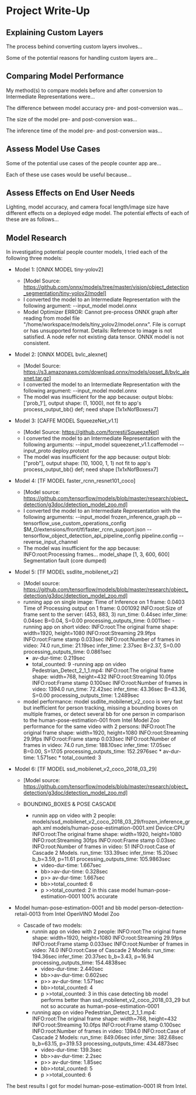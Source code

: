 # Project Write-Up

## Explaining Custom Layers

The process behind converting custom layers involves...

Some of the potential reasons for handling custom layers are...

## Comparing Model Performance

My method(s) to compare models before and after conversion to Intermediate Representations
were...

The difference between model accuracy pre- and post-conversion was...

The size of the model pre- and post-conversion was...

The inference time of the model pre- and post-conversion was...

## Assess Model Use Cases

Some of the potential use cases of the people counter app are...

Each of these use cases would be useful because...

## Assess Effects on End User Needs

Lighting, model accuracy, and camera focal length/image size have different effects on a
deployed edge model. The potential effects of each of these are as follows...

## Model Research

In investigating potential people counter models, I tried each of the following three models:

- Model 1: [ONNX MODEL tiny-yolov2]
  - [Model Source: https://github.com/onnx/models/tree/master/vision/object_detection_segmentation/tiny-yolov2/model]
  - I converted the model to an Intermediate Representation with the following argument: --input_model model.onnx
  - Model Optimizer ERROR: Cannot pre-process ONNX graph after reading from model file "/home/workspace/models/tiny_yolov2/model.onnx". File is corrupt or has unsupported format. 
Details: Reference to image is not satisfied. A node refer not existing data tensor. ONNX model is not consistent.
  
- Model 2: [ONNX MODEL bvlc_alexnet]
  - [Model Source: https://s3.amazonaws.com/download.onnx/models/opset_8/bvlc_alexnet.tar.gz]
  - I converted the model to an Intermediate Representation with the following argument: --input_model model.onnx
  - The model was insufficient for the app because: output blobs: ['prob_1'], output shape: (1, 1000), not fit to app's process_output_bb() def; need shape [1x1xNofBoxesx7]

- Model 3: [CAFFE MODEL SqueezeNet_v1.1]
  - [Model Source: https://github.com/forresti/SqueezeNet]
  - I converted the model to an Intermediate Representation with the following arguments: --input_model squeezenet_v1.1.caffemodel --input_proto deploy.prototxt
  - The model was insufficient for the app because: output blob: ["prob"], output shape: (10, 1000, 1, 1) not fit to app's process_output_bb() def; need shape [1x1xNofBoxesx7]

- Model 4: [TF MODEL faster_rcnn_resnet101_coco]
  - [Model source: https://github.com/tensorflow/models/blob/master/research/object_detection/g3doc/detection_model_zoo.md]
  - I converted the model to an Intermediate Representation with the following arguments: --input_model frozen_inference_graph.pb --tensorflow_use_custom_operations_config $M_O/extensions/front/tf/faster_rcnn_support.json  --tensorflow_object_detection_api_pipeline_config pipeline.config --reverse_input_channel
  - The model was insufficient for the app because: INFO:root:Processing frames...   model_shape [1, 3, 600, 600]   Segmentation fault (core dumped)

- Model 5: [TF MODEL ssdlite_mobilenet_v2]
  - [Model source: https://github.com/tensorflow/models/blob/master/research/object_detection/g3doc/detection_model_zoo.md]
  - running app on single image:
    Time of Inference on 1 frame: 0.0403
    Time of Processing output on 1 frame: 0.001092
    INFO:root:Size of frame sent to the server: (453, 883, 3)
    run_time: 0.44sec
    infer_time: 0.04sec B=0.04, S=0.00
    processing_outputs_time: 0.0011sec
  -running app on short video:
    INFO:root:The original frame shape: width=1920, height=1080
    INFO:root:Streaming 29.9fps
    INFO:root:Frame stamp 0.033sec
    INFO:root:Number of frames in video: 74.0
    run_time: 21.19sec
    infer_time: 2.37sec B=2.37, S=0.00
    processing_outputs_time: 0.0861sec
    * av-dur-time: 0.219sec
    * total_counted: 9
  -running app on video Pedestrian_Detect_2_1_1.mp4:
    INFO:root:The original frame shape: width=768, height=432
    INFO:root:Streaming 10.0fps
    INFO:root:Frame stamp 0.100sec
    INFO:root:Number of frames in video: 1394.0
    run_time: 72.42sec
    infer_time: 43.36sec B=43.36, S=0.00
    processing_outputs_time: 1.2489sec
  - model performance: model ssdlite_mobilenet_v2_coco is very fast but inefficient for person tracking, missing a bounding boxes on multiple frames, or detect several bb for one person in comparison to the human-pose-estimation-001 from Intel Model Zoo performance for the same video with 2 persons:
                INFO:root:The original frame shape: width=1920, height=1080
                INFO:root:Streaming 29.9fps
                INFO:root:Frame stamp 0.033sec
                INFO:root:Number of frames in video: 74.0
                run_time: 188.10sec
                infer_time: 17.05sec B=0.00, S=17.05
                processing_outputs_time: 152.2976sec
                * av-dur-time: 1.571sec
                * total_counted: 3
    
- Model 6: [TF MODEL ssd_mobilenet_v2_coco_2018_03_29]
  - [Model source: https://github.com/tensorflow/models/blob/master/research/object_detection/g3doc/detection_model_zoo.md]

  - BOUNDING_BOXES & POSE CASCADE
    - runnin app on video with 2 people:
        models/ssd_mobilenet_v2_coco_2018_03_29/frozen_inference_graph.xml
        models/human-pose-estimation-0001.xml
        Device:CPU
        INFO:root:The original frame shape: width=1920, height=1080
        INFO:root:Streaming 30fps
        INFO:root:Frame stamp 0.03sec
        INFO:root:Number of frames in video: 51
        INFO:root:Case of Cascade 2 Models.
        run_time: 133.39sec
        infer_time: 15.20sec b_b=3.59, p=11.61
        processing_outputs_time: 105.9863sec
        * video-dur-time: 1.667sec
        * bb>>av-dur-time: 0.328sec
        * p>> av-dur-time: 1.667sec
        * bb>>total_counted: 6
        * p >>total_counted: 2
    in this case model human-pose-estimation-0001 100% accurate

- Model human-pose-estimation-0001 and bb model person-detection-retail-0013 from Intel OpenVINO Model Zoo
  - Cascade of two models:
    - runnin app on video with 2 people:
        INFO:root:The original frame shape: width=1920, height=1080
        INFO:root:Streaming 29.9fps
        INFO:root:Frame stamp 0.033sec
        INFO:root:Number of frames in video: 74.0
        INFO:root:Case of Cascade 2 Models:
        run_time: 194.36sec
        infer_time: 20.37sec b_b=3.43, p=16.94
        processing_outputs_time: 154.4838sec
        * video-dur-time: 2.440sec
        * bb>>av-dur-time: 0.602sec
        * p>> av-dur-time: 1.571sec
        * bb>>total_counted: 4
        * p >>total_counted: 3
   in this case detecting bb model performs better than ssd_mobilenet_v2_coco_2018_03_29 but not so accurate as human-pose-estimation-0001 
    - running app on video Pedestrian_Detect_2_1_1.mp4:
        INFO:root:The original frame shape: width=768, height=432
        INFO:root:Streaming 10.0fps
        INFO:root:Frame stamp 0.100sec
        INFO:root:Number of frames in video: 1394.0
        INFO:root:Case of Cascade 2 Models:
        run_time: 849.06sec
        infer_time: 382.68sec b_b=63.15, p=319.53
        processing_outputs_time: 434.4873sec
        * video-dur-time: 139.3sec
        * bb>>av-dur-time: 2.2sec
        * p>> av-dur-time: 1.85sec
        * bb>>total_counted: 5
        * p >>total_counted: 6

The best results I got for model human-pose-estimation-0001 IR from Intel. 
